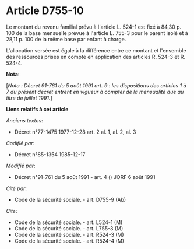 # Article D755-10

Le montant du revenu familial prévu à l'article L. 524-1 est fixé à 84,30 p. 100 de la base mensuelle prévue à l'article L.
755-3 pour le parent isolé et à 28,11 p. 100 de la même base par enfant à charge.

L'allocation versée est égale à la différence entre ce montant et l'ensemble des ressources prises en compte en application
des articles R. 524-3 et R. 524-4.

**Nota:**

[*Nota : Décret 91-761 du 5 août 1991 art. 9 : les dispositions des articles 1 à 7 du présent décret entrent en vigueur à
compter de la mensualité due au titre de juillet 1991.*]

**Liens relatifs à cet article**

_Anciens textes_:

  - Décret n°77-1475 1977-12-28 art. 2 al. 1, al. 2, al. 3

_Codifié par_:

  - Décret n°85-1354 1985-12-17

_Modifié par_:

  - Décret n°91-761 du 5 août 1991 - art. 4 () JORF 6 août 1991

_Cité par_:

  - Code de la sécurité sociale. - art. D755-9 (Ab)

_Cite_:

  - Code de la sécurité sociale. - art. L524-1 (M)
  - Code de la sécurité sociale. - art. L755-3 (M)
  - Code de la sécurité sociale. - art. R524-3 (M)
  - Code de la sécurité sociale. - art. R524-4 (M)
